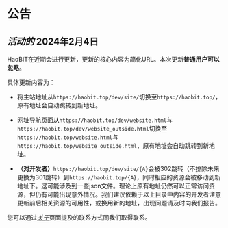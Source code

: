 # 公告

## ***活动的*** 2024年2月4日

HaoBIT在近期会进行更新，更新的核心内容为简化URL。本次更新**普通用户可以忽略**。

具体更新内容为：

- 将主站地址从`https://haobit.top/dev/site/`切换至`https://haobit.top/`，原有地址会自动跳转到新地址。

- 网址导航页面从`https://haobit.top/dev/website.html`与`https://haobit.top/dev/website_outside.html`切换至`https://haobit.top/website.html`与`https://haobit.top/website_outside.html`，原有地址会自动跳转到新地址。

- **（对开发者）**`https://haobit.top/dev/site/{A}`会被302跳转（不排除未来更换为301跳转）到`https://haobit.top/{A}`，同时相应的资源会被移动到新地址下。这可能涉及到一些json文件。理论上原有地址仍然可以正常访问资源，但仍有可能出现意外情况。我们建议依赖于以上目录中内容的开发者注意更新前后相关资源的可用性，或换用新的地址，出现问题请及时向我们报告。

您可以通过[*关于*](./about.md)页面提及的联系方式同我们取得联系。
